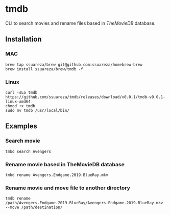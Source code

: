 # tmdb
CLI to search movies and rename files based in *TheMovieDB* database.

## Installation
### MAC
```
brew tap ssuareza/brew git@github.com:ssuareza/homebrew-brew
brew install ssuareza/brew/tmdb -f
```

### Linux
```
curl -sLo tmdb https://github.com/ssuareza/tmdb/releases/download/v0.0.1/tmdb-v0.0.1-linux-amd64
chmod +x tmdb
sudo mv tmdb /usr/local/bin/
```

## Examples
### Search movie
```tmbd search Avengers```

### Rename movie based in TheMovieDB database
```tmbd rename Avengers.Endgame.2019.BlueRay.mkv```

### Rename movie and move file to another directory
```tmdb rename /path/Avengers.Endgame.2019.BlueRay/Avengers.Endgame.2019.BlueRay.mkv --move /path/destination/```